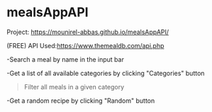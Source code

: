 # mealsAppAPI
Project: https://mounirel-abbas.github.io/mealsAppAPI/

(FREE) API Used:https://www.themealdb.com/api.php

-Search a meal by name in the input bar

-Get a list of all available categories by clicking "Categories" button

  >Filter all meals in a given category
 
-Get a random recipe by clicking "Random" button
